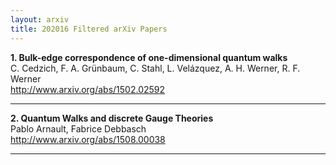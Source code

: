 ```yaml
---
layout: arxiv
title: 202016 Filtered arXiv Papers
---
```


**1.    Bulk-edge correspondence of one-dimensional quantum walks**  
C. Cedzich, F. A. Grünbaum, C. Stahl, L. Velázquez, A. H. Werner, R. F. Werner  
http://www.arxiv.org/abs/1502.02592  
<blockquote>
<p>

</p>
</blockquote>

------

**2.    Quantum Walks and discrete Gauge Theories**  
Pablo Arnault, Fabrice Debbasch  
http://www.arxiv.org/abs/1508.00038  
<blockquote>
<p>

</p>
</blockquote>

------

